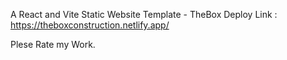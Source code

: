 A React and Vite Static Website Template - TheBox
Deploy Link : https://theboxconstruction.netlify.app/

Plese Rate my Work.

